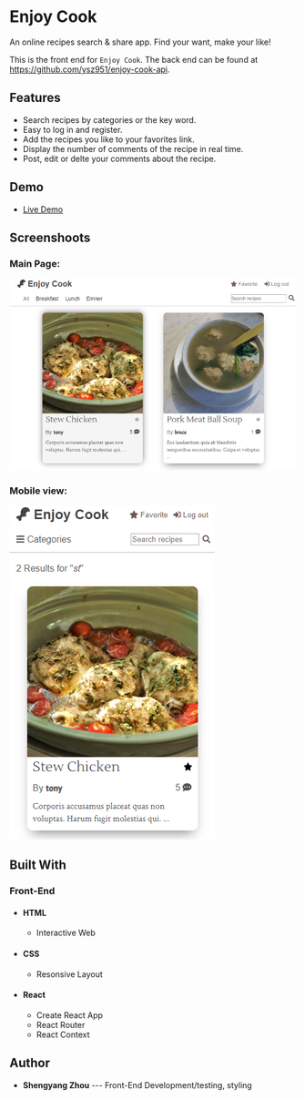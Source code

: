 # Enjoy Cook
An online recipes search & share app. Find your want, make your like!

This is the front end for `Enjoy Cook`. The back end can be found at https://github.com/ysz951/enjoy-cook-api.

## Features
* Search recipes by categories or the key word.
* Easy to log in and register.
* Add the recipes you like to your favorites link.
* Display the number of comments of the recipe in real time.
* Post, edit or delte your comments about the recipe.

## Demo
* [Live Demo](https://enjoy-cook-app.vercel.app/)

## Screenshoots
### Main Page:
![image](https://github.com/ysz951/enjoy-cook-app/blob/master/demo_images/main_page.png)

### Mobile view:
![image](https://github.com/ysz951/enjoy-cook-app/blob/master/demo_images/mobile_search.png)

## Built With
### Front-End
* #### HTML
  * Interactive Web
* #### CSS
  * Resonsive Layout
* #### React
  * Create React App
  * React Router
  * React Context

## Author
* **Shengyang Zhou** --- Front-End Development/testing, styling
